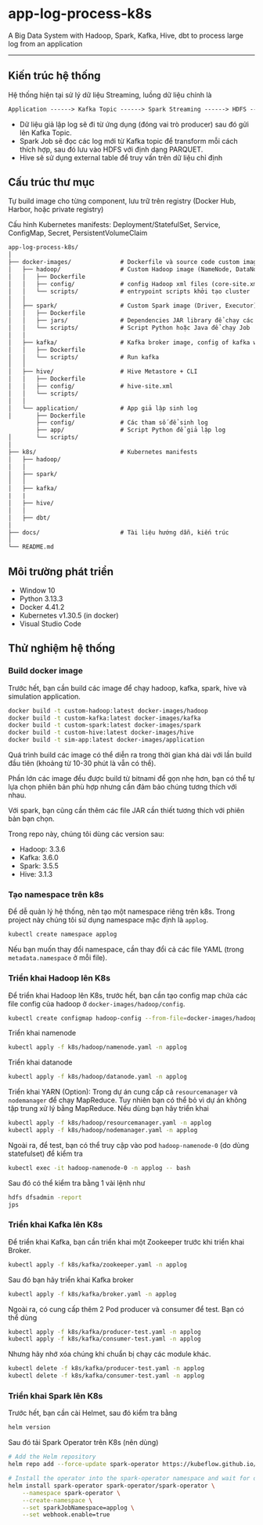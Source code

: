 # app-log-process-k8s
 A Big Data System with Hadoop, Spark, Kafka, Hive, dbt to process large log from an application

-----
## Kiến trúc hệ thống
Hệ thống hiện tại sử lý dữ liệu Streaming, luồng dữ liệu chính là
```txt
Application ------> Kafka Topic ------> Spark Streaming ------> HDFS ------> Hive (Query, external table)
```

- Dữ liệu giả lập log sẽ đi từ ứng dụng (đóng vai trò producer) sau đó gửi lên Kafka Topic.
- Spark Job sẽ đọc các log mới từ Kafka topic để transform mỗi cách thích hợp, sau đó lưu vào HDFS với định dạng PARQUET.
- Hive sẽ sử dụng external table để truy vấn trên dữ liệu chỉ định

## Cấu trúc thư mục
Tự build image cho từng component, lưu trữ trên registry (Docker Hub, Harbor, hoặc private registry)

Cấu hình Kubernetes manifests: Deployment/StatefulSet, Service, ConfigMap, Secret, PersistentVolumeClaim

```txt
app-log-process-k8s/
│
├── docker-images/              # Dockerfile và source code custom image
│   ├── hadoop/                 # Custom Hadoop image (NameNode, DataNode, YARN...)
│   │   ├── Dockerfile
│   │   ├── config/             # config Hadoop xml files (core-site.xml, hdfs-site.xml...)
│   │   └── scripts/            # entrypoint scripts khởi tạo cluster
│   │
│   ├── spark/                  # Custom Spark image (Driver, Executor)
│   │   ├── Dockerfile
│   │   ├── jars/               # Dependencies JAR library để chạy các dịch vụ kết nối với kafka
│   │   └── scripts/            # Script Python hoặc Java để chạy Job
│   │
│   ├── kafka/                  # Kafka broker image, config of kafka will be in YAML file in k8s
│   │   ├── Dockerfile          
│   │   └── scripts/            # Run kafka
│   │
│   ├── hive/                   # Hive Metastore + CLI
│   │   ├── Dockerfile
│   │   ├── config/             # hive-site.xml
│   │   └── scripts/
│   │
│   └── application/            # App giả lập sinh log
│       ├── Dockerfile          
        ├── config/             # Các tham số để sinh log
        ├── app/                # Script Python để giả lập log
│       └── scripts/
│
├── k8s/                        # Kubernetes manifests
│   ├── hadoop/
│   │
│   ├── spark/
│   │
│   ├── kafka/
|   |
│   ├── hive/
│   │
│   ├── dbt/
│
├── docs/                       # Tài liệu hướng dẫn, kiến trúc
│
└── README.md
```

## Môi trường phát triển
- Window 10
- Python 3.13.3
- Docker 4.41.2
- Kubernetes v1.30.5 (in docker)
- Visual Studio Code

## Thử nghiệm hệ thống
### Build docker image
Trước hết, bạn cần build các image để chạy hadoop, kafka, spark, hive và simulation application.
```bash
docker build -t custom-hadoop:latest docker-images/hadoop
docker build -t custom-kafka:latest docker-images/kafka
docker build -t custom-spark:latest docker-images/spark
docker build -t custom-hive:latest docker-images/hive
docker build -t sim-app:latest docker-images/application
```
Quá trình build các image có thể diễn ra trong thời gian khá dài với lần build đầu tiên (khoảng từ 10-30 phút là vẫn có thể).

Phần lớn các image đều được build từ bitnami để gọn nhẹ hơn, bạn có thể tự lựa chọn phiên bản phù hợp nhưng cần đảm bảo chúng tương thích với nhau.

Với spark, bạn cũng cần thêm các file JAR cần thiết tương thích với phiên bản bạn chọn.

Trong repo này, chúng tôi dùng các version sau:
- Hadoop: 3.3.6
- Kafka: 3.6.0
- Spark: 3.5.5
- Hive: 3.1.3

### Tạo namespace trên k8s
Để dễ quản lý hệ thống, nên tạo một namespace riêng trên k8s. Trong project này chúng tôi sử dụng namespace mặc định là `applog`.
```bash
kubectl create namespace applog
```
Nếu bạn muốn thay đổi namespace, cần thay đổi cả các file YAML (trong `metadata.namespace` ở mỗi file).

### Triển khai Hadoop lên K8s
Để triển khai Hadoop lên K8s, trước hết, bạn cần tạo config map chứa các file config của hadoop ở `docker-images/hadoop/config`.
```bash
kubectl create configmap hadoop-config --from-file=docker-images/hadoop/config -n applog
```
Triển khai namenode
```bash
kubectl apply -f k8s/hadoop/namenode.yaml -n applog
```
Triển khai datanode
```bash
kubectl apply -f k8s/hadoop/datanode.yaml -n applog
```
Triển khai YARN (Option): Trong dự án cung cấp cả `resourcemanager` và `nodemanager` để chạy MapReduce. Tuy nhiên bạn có thể bỏ vì dự án không tập trung xử lý bằng MapReduce. Nếu dùng bạn hãy triển khai
```bash
kubectl apply -f k8s/hadoop/resourcemanager.yaml -n applog
kubectl apply -f k8s/hadoop/nodemanager.yaml -n applog
```
Ngoài ra, để test, bạn có thể truy cập vào pod `hadoop-namenode-0` (do dùng statefulset) để kiểm tra
```bash
kubectl exec -it hadoop-namenode-0 -n applog -- bash
```
Sau đó có thể kiểm tra bằng 1 vài lệnh như
```bash
hdfs dfsadmin -report
jps
```

### Triển khai Kafka lên K8s
Để triển khai Kafka, bạn cần triển khai một Zookeeper trước khi triển khai Broker.
```bash
kubectl apply -f k8s/kafka/zookeeper.yaml -n applog
```
Sau đó bạn hãy triển khai Kafka broker
```bash
kubectl apply -f k8s/kafka/broker.yaml -n applog
```
Ngoài ra, có cung cấp thêm 2 Pod producer và consumer để test. Bạn có thể dùng
```bash
kubectl apply -f k8s/kafka/producer-test.yaml -n applog
kubectl apply -f k8s/kafka/consumer-test.yaml -n applog
```
Nhưng hãy nhớ xóa chúng khi chuẩn bị chạy các module khác.
```bash
kubectl delete -f k8s/kafka/producer-test.yaml -n applog
kubectl delete -f k8s/kafka/consumer-test.yaml -n applog
```
### Triển khai Spark lên K8s
Trước hết, bạn cần cài Helmet, sau đó kiểm tra bằng
```bash
helm version
```
Sau đó tải Spark Operator trên K8s (nên dùng)
```bash
# Add the Helm repository
helm repo add --force-update spark-operator https://kubeflow.github.io/spark-operator

# Install the operator into the spark-operator namespace and wait for deployments to be ready
helm install spark-operator spark-operator/spark-operator \
    --namespace spark-operator \
    --create-namespace \
    --set sparkJobNamespace=applog \
    --set webhook.enable=true
```


